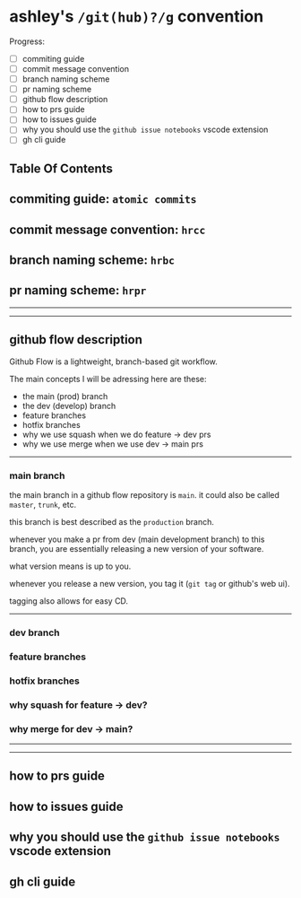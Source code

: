# ashley's `/git(hub)?/g` convention

Progress:
- [ ] commiting guide
- [ ] commit message convention
- [ ] branch naming scheme
- [ ] pr naming scheme
- [ ] github flow description
- [ ] how to prs guide
- [ ] how to issues guide
- [ ] why you should use the `github issue notebooks` vscode extension
- [ ] gh cli guide

## Table Of Contents



## commiting guide: `atomic commits`


## commit message convention: `hrcc`


## branch naming scheme: `hrbc`


## pr naming scheme: `hrpr`

---
---
## github flow description

Github Flow is a lightweight, branch-based git workflow.

The main concepts I will be adressing here are these:

- the main (prod) branch
- the dev (develop) branch
- feature branches
- hotfix branches
- why we use squash when we do feature -> dev prs
- why we use merge when we use dev -> main prs

---
### main branch

the main branch in a github flow repository is `main`. it could also be called `master`, `trunk`, etc.

this branch is best described as the `production` branch.

whenever you make a pr from dev (main development branch) to this branch, you are essentially releasing a new version of your software.

what version means is up to you.

whenever you release a new version, you tag it (`git tag` or github's web ui).

tagging also allows for easy CD.

---

### dev branch

### feature branches

### hotfix branches

### why squash for feature -> dev?

### why merge for dev -> main?

---
---

## how to prs guide


## how to issues guide


## why you should use the `github issue notebooks` vscode extension


## gh cli guide
